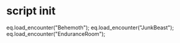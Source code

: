 # script init
eq.load_encounter("Behemoth");
eq.load_encounter("JunkBeast");
eq.load_encounter("EnduranceRoom");
